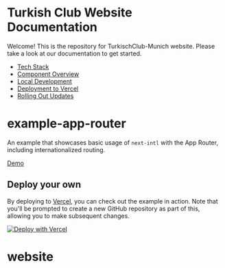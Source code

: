 # Turkish Club Website Documentation

Welcome! This is the repository for TurkischClub-Munich website.
Please take a look at our documentation to get started. 

- [Tech Stack](./tech-stack.md)
- [Component Overview](./components.md)
- [Local Development](./local-development.md)
- [Deployment to Vercel](./deployment.md)
- [Rolling Out Updates](./updates.md)



# example-app-router

An example that showcases basic usage of `next-intl` with the App Router, including internationalized routing.

[Demo](https://next-intl-example-app-router.vercel.app/)

## Deploy your own

By deploying to [Vercel](https://vercel.com), you can check out the example in action. Note that you'll be prompted to create a new GitHub repository as part of this, allowing you to make subsequent changes.

[![Deploy with Vercel](https://vercel.com/button)](https://vercel.com/new/clone?repository-url=https://github.com/amannn/next-intl/tree/main/examples/example-app-router)
# website
